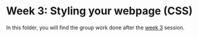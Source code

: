 # Week 3: Styling your webpage (CSS)
In this folder, you will find the group work done after the [week 3](https://www.activisthandbook.org/en/academy/web-dev/week-3) session.